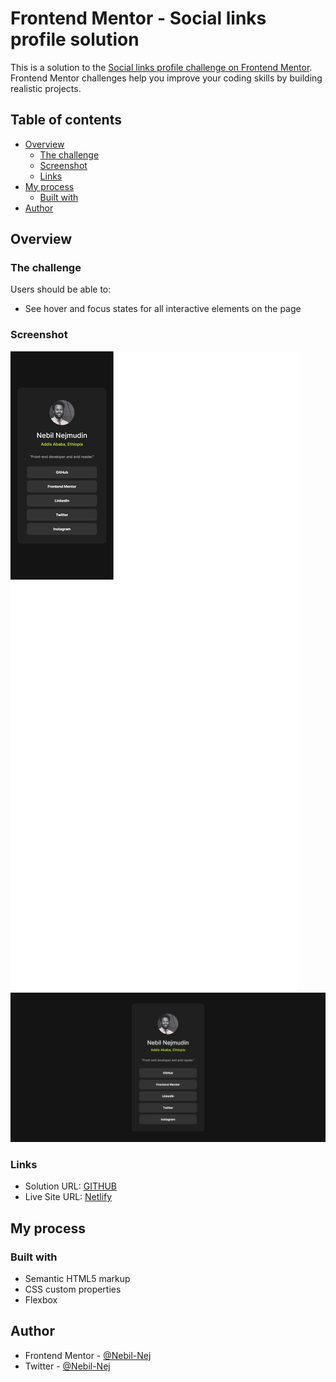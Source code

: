 # Frontend Mentor - Social links profile solution

This is a solution to the [Social links profile challenge on Frontend Mentor](https://www.frontendmentor.io/challenges/social-links-profile-UG32l9m6dQ). Frontend Mentor challenges help you improve your coding skills by building realistic projects.

## Table of contents

- [Overview](#overview)
  - [The challenge](#the-challenge)
  - [Screenshot](#screenshot)
  - [Links](#links)
- [My process](#my-process)
  - [Built with](#built-with)
- [Author](#author)

## Overview

### The challenge

Users should be able to:

- See hover and focus states for all interactive elements on the page

### Screenshot

![Mobile](./assets/images/Social-Screenshot-Mobile.png)
![Desktop](./assets/images/Social-Screenshot-Desktop.png)

### Links

- Solution URL: [GITHUB](https://github.com/Nebil-Nej/social-links-profile-main)
- Live Site URL: [Netlify](https://nebilsocial-link.netlify.app/)

## My process

### Built with

- Semantic HTML5 markup
- CSS custom properties
- Flexbox

## Author

- Frontend Mentor - [@Nebil-Nej](https://www.frontendmentor.io/profile/Nebil-Nej)
- Twitter - [@Nebil-Nej](https://twitter.com/NebilNej)
